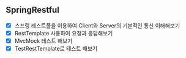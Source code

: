 ## SpringRestful
* [x] 스프링 레스트풀을 이용하여 Client와 Server의 기본적인 통신 이해해보기
* [x] RestTemplate 사용하여 요청과 응답해보기
* [x] MvcMock 테스트 해보기
* [x] TestRestTemplate로 테스트 해보기